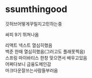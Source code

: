 # ssumthingood

깃허브어떻게꾸밀지고민하는중

싸피 9기 뛰쳐나옴

리액트 넥스트 열심히했음  
백준 한때 열심히했음(그러고도 플래못찍음)  
스프링 마이바티스 한창 맞으면서 배우고있음  
어쩌다보니 금융도메인감  
마크다운잘쓰는사람들부러움  
